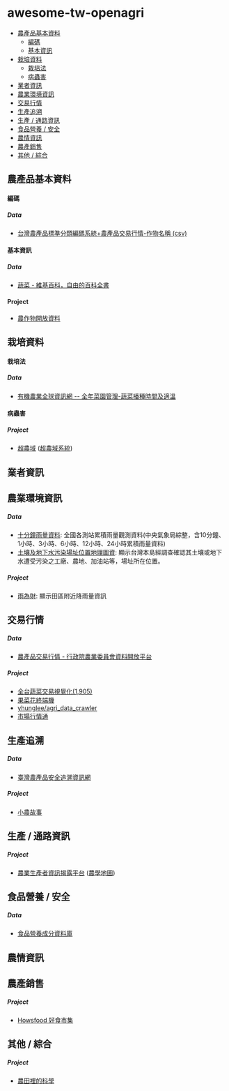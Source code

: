 # awesome-tw-openagri

- [農產品基本資料](#農產品基本資料)
  - [編碼](#編碼)
  - [基本資訊](#基本資訊)
- [栽培資料](#栽培資料)
  - [栽培法](#栽培法)
  - [病蟲害](#病蟲害)
- [業者資訊](#業者資訊)
- [農業環境資訊](#農業環境資訊)
- [交易行情](#交易行情)
- [生產追溯](#生產追溯)
- [生產 / 通路資訊](#生產--通路資訊)
- [食品營養 / 安全](#食品營養--安全)
- [農情資訊](#農情資訊)
- [農產銷售](#農產銷售)
- [其他 / 綜合](#其他--綜合)

## 農產品基本資料

#### 編碼

##### Data

* [台灣農產品標準分類編碼系統+農產品交易行情-作物名稱 (csv)](https://docs.google.com/spreadsheets/d/1q6YAHl9Vm1j5pJTkz-9ftXfH3Jv3uXqjW_nt9puD6H0/edit#gid=149857196)

#### 基本資訊

##### Data

* [蔬菜 - 維基百科，自由的百科全書](https://zh.wikipedia.org/wiki/%E8%94%AC%E8%8F%9C#.E7.A7.8D.E7.B1.BB)

#### Project

* [農作物開放資料](https://g0v.hackpad.com/temp-kCmdNxq7RUe)

## 栽培資料

#### 栽培法

##### Data

* [有機農業全球資訊網 -- 全年菜園管理-蔬菜播種時間及適溫 ](http://info.organic.org.tw/supergood/front/bin/ptdetail.phtml?Part=22-2&PreView=1)

#### 病蟲害

##### Project

* [超農域](https://g0v.hackpad.com/ep/group/tg4zk2ixiDn) ([超農域系統](http://g0v.github.io/agriculture/pesticide/usages/))

## 業者資訊

## 農業環境資訊

##### Data

* [十分鐘雨量資料](http://opendata.epa.gov.tw/Data/Contents/RainTenMin/): 全國各測站累積雨量觀測資料(中央氣象局綜整，含10分鐘、1小時、3小時、6小時、12小時、24小時累積雨量資料)
* [土壤及地下水污染場址位置地理圖資](http://opendata.epa.gov.tw/Data/GeoDetails/GISP24/): 顯示台灣本島經調查確認其土壤或地下水遭受污染之工廠、農地、加油站等，場址所在位置。

##### Project

* [雨為財](http://odrain.devdon.com/home): 顯示田區附近降雨量資訊

## 交易行情

##### Data

* [農產品交易行情 - 行政院農業委員會資料開放平台](http://data.coa.gov.tw/Query/ServiceDetail.aspx?id=037)

##### Project

* [全台蔬菜交易視覺化(1,905)](http://muyueh.com/30/veggieprice/ggplot2/)
* [果菜花終端機](http://muyueh.com/30/veggie_c/list.html)
* [yhunglee/agri_data_crawler](https://github.com/yhunglee/agri_data_crawler)
* [市場行情通](http://www.markettrade.com.tw/)

## 生產追溯

##### Data

* [臺灣農產品安全追溯資訊網](http://taft.coa.gov.tw/)

##### Project

* [小農故事](http://g0v.github.io/farmers/public/index.html)

## 生產 / 通路資訊

##### Project

* [農業生產者資訊揭露平台](https://g0v.hackpad.com/gvkD1y2n6vg) ([農學地圖](http://g0v.github.io/farmer/))

## 食品營養 / 安全

##### Data
* [食品營養成分資料庫](https://consumer.fda.gov.tw/Food/TFND.aspx?nodeID=178)

## 農情資訊

## 農產銷售

##### Project

* [Howsfood 好食市集](http://g0v.github.io/howsfood-mockup/public/)

## 其他 / 綜合

##### Project

* [農田裡的科學](https://openlabtaipei.hackpad.com/FhTATL8IGga)
